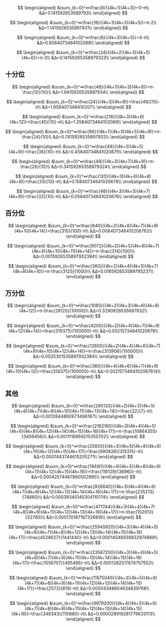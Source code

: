 
$$
\begin{aligned}
&\sum_{k=0}^∞\frac{8}{(4k+1)(4k+3)}=0-π\\
&Δ=3.141592653589793\\
\end{aligned}
$$

$$
\begin{aligned}
&\sum_{k=0}^∞\frac{16}{(4k+1)(4k+3)(4k+5)}=π-2\\
&Δ=1.1415926535897931\\
\end{aligned}
$$

$$
\begin{aligned}
&\sum_{k=0}^∞\frac{8}{(4k+3)(4k+5)}=4-π\\
&Δ=0.8584073464102068\\
\end{aligned}
$$

$$
\begin{aligned}
&\sum_{k=0}^∞\frac{24}{(4k+2)(4k+3)(4k+5)(4k+6)}=π-3\\
&Δ=0.14159265358979323\\
\end{aligned}
$$


## 十分位


$$
\begin{aligned}
&\sum_{k=0}^∞\frac{48}{(4k+1)(4k+3)(4k+9)}=π-\frac{12}{10}\\
&Δ=1.9415926535897934\\
\end{aligned}
$$

$$
\begin{aligned}
&\sum_{k=0}^∞\frac{24}{(4k+3)(4k+9)}=\frac{48}{10}-π\\
&Δ=1.658407346410207\\
\end{aligned}
$$


$$
\begin{aligned}
&\sum_{k=0}^∞\frac{216}{(4k+3)(4k+6)(4k+12)}=\frac{45}{10}-π\\
&Δ=1.3584073464102069\\
\end{aligned}
$$

$$
\begin{aligned}
&\sum_{k=0}^∞\frac{96}{(4k+1)(4k+3)(4k+5)(4k+9)}=π-\frac{24}{10}\\
&Δ=0.7415926535897933\\
\end{aligned}
$$


$$
\begin{aligned}
&\sum_{k=0}^∞\frac{48}{(4k+3)(4k+5)(4k+9)}=\frac{36}{10}-π\\
&Δ=0.45840734641020675\\
\end{aligned}
$$

$$
\begin{aligned}
&\sum_{k=0}^∞\frac{48}{(4k+3)(4k+7)(4k+9)}=π-\frac{28}{10}\\
&Δ=0.34159265358979324\\
\end{aligned}
$$

$$
\begin{aligned}
&\sum_{k=0}^∞\frac{120}{(4k+3)(4k+4)(4k+8)(4k+9)}=\frac{33}{10}-π\\
&Δ=0.15840734641020676\\
\end{aligned}
$$

$$
\begin{aligned}
&\sum_{k=0}^∞\frac{48}{(4k+3)(4k+5)(4k+7)(4k+9)}=\frac{32}{10}-π\\
&Δ=0.05840734641020676\\
\end{aligned}
$$

## 百分位



$$
\begin{aligned}
&\sum_{k=0}^∞\frac{840}{(4k+2)(4k+6)(4k+7)(4k+9)(4k+10)(4k+14)}=\frac{315}{100}-π\\
&Δ=0.008407346410206762\\
\end{aligned}
$$

$$
\begin{aligned}
&\sum_{k=0}^∞\frac{9072}{(4k+2)(4k+5)(4k+6)(4k+7)(4k+9)(4k+10)(4k+11)(4k+14)}=π-\frac{314}{100}\\
&Δ=0.0015926535897932384\\
\end{aligned}
$$



$$
\begin{aligned}
&\sum_{k=0}^∞\frac{360}{(4k+2)(4k+4)(4k+5)(4k+7)(4k+8)(4k+10)}=π-\frac{3125}{1000}\\
&Δ=0.016592653589793237\\
\end{aligned}
$$

## 万分位

$$
\begin{aligned}
&\sum_{k=0}^∞\frac{1080}{(4k+2)(4k+3)(4k+6)(4k+8)(4k+12)}=π-\frac{28125}{10000}\\
&Δ=0.3290926535897932\\
\end{aligned}
$$

$$
\begin{aligned}
&\sum_{k=0}^∞\frac{4200}{(4k+2)(4k+4)(4k+7)(4k+9)(4k+12)(4k+14)}=\frac{319375}{100000}-π\\
&Δ=0.05215734641020676\\
\end{aligned}
$$

$$
\begin{aligned}
&\sum_{k=0}^∞\frac{12600}{(4k+2)(4k+4)(4k+6)(4k+7)(4k+9)(4k+10)(4k+12)(4k+14)}=π-\frac{313906}{100000}\\
&Δ=0.0025301535897932384\\
\end{aligned}
$$


$$
\begin{aligned}
&\sum_{k=0}^∞\frac{360}{(4k+4)(4k+6)(4k+7)(4k+9)(4k+10)(4k+12)}=\frac{314375}{100000}-π\\
&Δ=0.0021573464102067614\\
\end{aligned}
$$

## 其他

$$
\begin{aligned}
&\sum_{k=0}^∞\frac{285120}{(4k+2)(4k+3)(4k+5)(4k+6)(4k+7)(4k+9)(4k+10)(4k+11)(4k+13)(4k+14)}=\frac{22}{7}-π\\
&Δ=0.0012644892673496187\\
\end{aligned}
$$

$$
\begin{aligned}
&\sum_{k=0}^∞\frac{2162160}{(4k+3)(4k+4)(4k+5)(4k+6)(4k+8)(4k+12)(4k+14)(4k+15)(4k+16)(4k+17)}=π-\frac{10864355}{3459456}\\
&Δ=0.0011118959215355702\\
\end{aligned}
$$

$$
\begin{aligned}
&\sum_{k=0}^∞\frac{25920}{(4k+3)(4k+5)(4k+8)(4k+9)(4k+11)(4k+12)(4k+15)(4k+17)}=\frac{990826}{315315}-π\\
&Δ=0.0007443744615205271\\
\end{aligned}
$$

$$
\begin{aligned}
&\sum_{k=0}^∞\frac{18480}{(4k+4)(4k+5)(4k+8)(4k+9)(4k+11)(4k+12)(4k+15)(4k+16)}=\frac{116129}{36960}-π\\
&Δ=0.00042574467860502995\\
\end{aligned}
$$

$$
\begin{aligned}
&\sum_{k=0}^∞\frac{926640}{(4k+3)(4k+4)(4k+6)(4k+7)(4k+8)(4k+12)(4k+13)(4k+14)(4k+16)(4k+17)}=π-\frac{235213}{74880}\\
&Δ=0.00039340145304110174\\
\end{aligned}
$$

$$
\begin{aligned}
&\sum_{k=0}^∞\frac{471744}{(4k+3)(4k+4)(4k+7)(4k+8)(4k+9)(4k+11)(4k+12)(4k+13)(4k+16)(4k+17)}=π-\frac{102913}{32760}\\
&Δ=0.000170187167326816\\
\end{aligned}
$$


$$
\begin{aligned}
&\sum_{k=0}^∞\frac{25945920}{(4k+3)(4k+4)(4k+5)(4k+6)(4k+7)(4k+8)(4k+12)(4k+13)(4k+14)(4k+15)(4k+16)(4k+17)}=\frac{4528627}{1441440}-π\\
&Δ=0.00014546939832974968\\
\end{aligned}
$$

$$
\begin{aligned}
&\sum_{k=0}^∞\frac{23587200}{(4k+3)(4k+4)(4k+5)(4k+6)(4k+7)(4k+9)(4k+11)(4k+13)(4k+14)(4k+15)(4k+16)(4k+17)}=\frac{1556707}{495495}-π\\
&Δ=0.0001282517674757552\\
\end{aligned}
$$

$$
\begin{aligned}
&\sum_{k=0}^∞\frac{11975040}{(4k+3)(4k+5)(4k+6)(4k+7)(4k+8)(4k+9)(4k+11)(4k+12)(4k+13)(4k+14)(4k+15)(4k+17)}=\frac{2573}{819}-π\\
&Δ=0.00004348804634839768\\
\end{aligned}
$$

$$
\begin{aligned}
&\sum_{k=0}^∞\frac{9979200}{(4k+4)(4k+5)(4k+6)(4k+7)(4k+8)(4k+9)(4k+11)(4k+12)(4k+13)(4k+14)(4k+15)(4k+16)}=\frac{348343}{110880}-π\\
&Δ=0.000028919281779633113\\
\end{aligned}
$$

